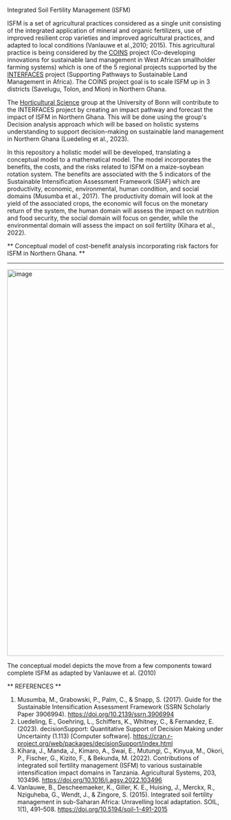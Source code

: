 Integrated Soil Fertility Management (ISFM) 

ISFM is a set of agricultural practices considered as a single unit consisting of the integrated application of mineral and organic fertilizers, use of improved resilient crop varieties and improved agricultural practices, and adapted to local conditions (Vanlauwe et al.,2010; 2015). This agricultural practice is being considered by the [COINS]( https://sustainable-landmanagement-africa.net/project/coins-fr/) project (Co-developing innovations for sustainable land management in West African smallholder farming systems) which is one of the 5 regional projects supported by the [INTERFACES](https://sustainable-landmanagement-africa.net/project/interfaces-fr/) project (Supporting Pathways to Sustainable Land Management in Africa). The COINS project goal is to scale ISFM up in 3 districts (Savelugu, Tolon, and Mion) in Northern Ghana.

The [Horticultural Science](https://www.gartenbauwissenschaft.uni-bonn.de/) group at the University of Bonn will contribute to the INTERFACES project by creating an impact pathway and forecast the impact of ISFM in Northern Ghana. This will be done using the group's Decision analysis approach which will be based on holistic systems understanding to support decision-making on sustainable land management in Northern Ghana (Luedeling et al., 2023).

In this repository a holistic model will be developed, translating a conceptual model to a mathematical model. The model incorporates the benefits, the costs, and the risks related to ISFM on a maize-soybean rotation system. The benefits are associated with the 5 indicators of the Sustainable Intensification Assessment Framework (SIAF) which are productivity, economic, environmental, human condition, and social domains (Musumba et al., 2017). The productivity domain will look at the yield of the associated crops, the economic will focus on the monetary return of the system, the human domain will assess the impact on nutrition and food security, the social domain will focus on gender, while the environmental domain will assess the impact on soil fertility (Kihara et al., 2022).

** Conceptual model of cost-benefit analysis incorporating risk factors for ISFM in Northern Ghana. **

------------------------------------------------------------------------------------------------------------

<img width="899" alt="image" src="https://github.com/Dorcas-Sang/ISFM-INTERFACES/assets/129223674/402039ea-beb5-42b6-af3e-f0b22094a818">




The conceptual model depicts the move from a few components toward complete ISFM as adapted by Vanlauwe et al. (2010)


** REFERENCES **

1. Musumba, M., Grabowski, P., Palm, C., & Snapp, S. (2017). Guide for the Sustainable Intensification Assessment Framework (SSRN Scholarly Paper 3906994). https://doi.org/10.2139/ssrn.3906994
2. Luedeling, E., Goehring, L., Schiffers, K., Whitney, C., & Fernandez, E. (2023). decisionSupport: Quantitative Support of Decision Making under Uncertainty (1.113) [Computer software]. https://cran.r-project.org/web/packages/decisionSupport/index.html
3. Kihara, J., Manda, J., Kimaro, A., Swai, E., Mutungi, C., Kinyua, M., Okori, P., Fischer, G., Kizito, F., & Bekunda, M. (2022). Contributions of integrated soil fertility management (ISFM) to various sustainable intensification impact domains in Tanzania. Agricultural Systems, 203, 103496. https://doi.org/10.1016/j.agsy.2022.103496
4. Vanlauwe, B., Descheemaeker, K., Giller, K. E., Huising, J., Merckx, R., Nziguheba, G., Wendt, J., & Zingore, S. (2015). Integrated soil fertility management in sub-Saharan Africa: Unravelling local adaptation. SOIL, 1(1), 491–508. https://doi.org/10.5194/soil-1-491-2015



